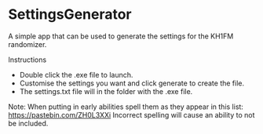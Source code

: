 # SettingsGenerator
A simple app that can be used to generate the settings for the KH1FM randomizer. 

Instructions 
- Double click the .exe file to launch. 
- Customise the settings you want and click generate to create the file. 
- The settings.txt file will in the folder with the .exe file. 

Note: When putting in early abilities spell them as they appear in this list: https://pastebin.com/ZH0L3XXi
Incorrect spelling will cause an ability to not be included. 